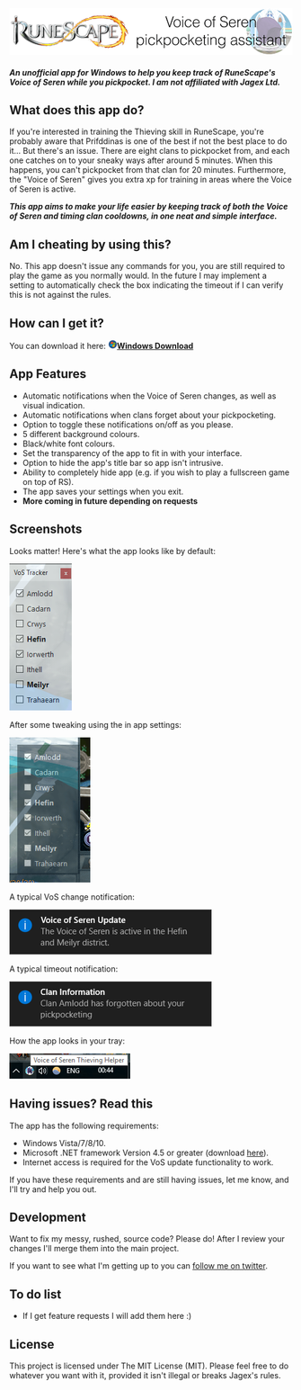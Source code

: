 ![RuneScape VoS Pickpocketing Assistant](https://raw.githubusercontent.com/nattyxd/voiceofseren/master/img/title.png "RuneScape VoS Pickpocketing Assistant")


##### An unofficial app for Windows to help you keep track of RuneScape's Voice of Seren while you pickpocket. I am not affiliated with Jagex Ltd.




## What does this app do?
If you're interested in training the Thieving skill in RuneScape, you're probably aware that Prifddinas is one of the best if not the best place to do it... But there's an issue. There are eight clans to pickpocket from, and each one catches on to your sneaky ways after around 5 minutes. When this happens, you can't pickpocket from that clan for 20 minutes. Furthermore, the "Voice of Seren" gives you extra xp for training in areas where the Voice of Seren is active.

_**This app aims to make your life easier by keeping track of both the Voice of Seren and timing clan cooldowns, in one neat and simple interface.**_

## Am I cheating by using this?
No. This app doesn't issue any commands for you, you are still required to play the game as you normally would. In the future I may implement a setting to automatically check the box indicating the timeout if I can verify this is not against the rules.

## How can I get it?
You can download it here: **[![Windows Icon](https://raw.githubusercontent.com/nattyxd/voiceofseren/master/img/windowsicon.png "Download for Windows")Windows Download](https://github.com/nattyxd/voiceofseren/raw/master/binary/vosapp.exe)**

## App Features
  - Automatic notifications when the Voice of Seren changes, as well as visual indication.
  - Automatic notifications when clans forget about your pickpocketing.
  - Option to toggle these notifications on/off as you please.
  - 5 different background colours.
  - Black/white font colours.
  - Set the transparency of the app to fit in with your interface.
  - Option to hide the app's title bar so app isn't intrusive.
  - Ability to completely hide app (e.g. if you wish to play a fullscreen game on top of RS).
  - The app saves your settings when you exit.
  - **More coming in future depending on requests**
  

## Screenshots
Looks matter! Here's what the app looks like by default:

![If you don't touch any settings the app looks like this](https://raw.githubusercontent.com/nattyxd/voiceofseren/master/img/default_look.png "If you don't touch any settings the app looks like this")

After some tweaking using the in app settings:

![This is how the app looks in my interface](https://raw.githubusercontent.com/nattyxd/voiceofseren/master/img/tweaked_look.png "This is how the app looks in my interface")

A typical VoS change notification:

![Seen every hour](https://raw.githubusercontent.com/nattyxd/voiceofseren/master/img/vos_update.png "Seen every hour")

A typical timeout notification:

![Seen when clans forget your pickpocketing](https://raw.githubusercontent.com/nattyxd/voiceofseren/master/img/timeout_notification.png "Seen when clans forget your pickpocketing")

How the app looks in your tray:

![Tray icon](https://raw.githubusercontent.com/nattyxd/voiceofseren/master/img/tray.png "Tray icon")



## Having issues? Read this
The app has the following requirements:
  - Windows Vista/7/8/10.
  - Microsoft .NET framework Version 4.5 or greater (download [here](https://www.microsoft.com/en-gb/download/details.aspx?id=30653)).
  - Internet access is required for the VoS update functionality to work.

If you have these requirements and are still having issues, let me know, and I'll try and help you out.


## Development

Want to fix my messy, rushed, source code? Please do! After I review your changes I'll merge them into the main project.

If you want to see what I'm getting up to you can [follow me on twitter](https://twitter.com/natbaulchjones).

## To do list

 - If I get feature requests I will add them here :)

## License

This project is licensed under The MIT License (MIT). Please feel free to do whatever you want with it, provided it isn't illegal or breaks Jagex's rules.
